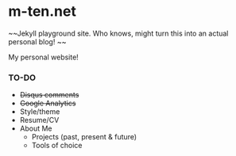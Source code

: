 # m-ten.net
~~Jekyll playground site. Who knows, might turn this into an actual personal blog! ~~

My personal website! 

### TO-DO
- ~~Disqus comments~~
- ~~Google Analytics~~
- Style/theme 
- Resume/CV
- About Me 	
	- Projects (past, present & future)
	- Tools of choice